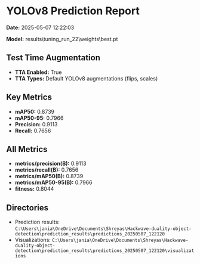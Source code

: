 # YOLOv8 Prediction Report

**Date:** 2025-05-07 12:22:03

**Model:**  results\tuning_run_22\weights\best.pt

## Test Time Augmentation

* **TTA Enabled:** True
* **TTA Types:** Default YOLOv8 augmentations (flips, scales)

## Key Metrics

* **mAP50:** 0.8739
* **mAP50-95:** 0.7966
* **Precision:** 0.9113
* **Recall:** 0.7656

## All Metrics

* **metrics/precision(B):** 0.9113
* **metrics/recall(B):** 0.7656
* **metrics/mAP50(B):** 0.8739
* **metrics/mAP50-95(B):** 0.7966
* **fitness:** 0.8044

## Directories

* Prediction results: `C:\Users\jania\OneDrive\Documents\Shreyas\Hackwave-duality-object-detection\prediction_results\predictions_20250507_122120`
* Visualizations: `C:\Users\jania\OneDrive\Documents\Shreyas\Hackwave-duality-object-detection\prediction_results\predictions_20250507_122120\visualizations`
